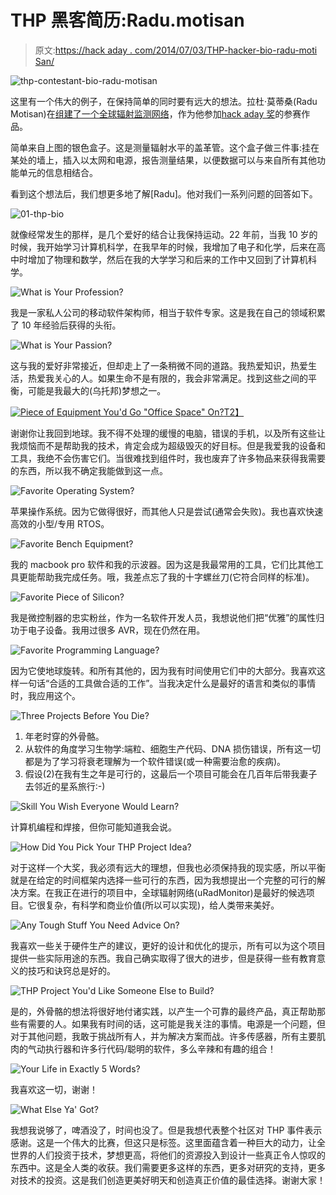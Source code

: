 # THP 黑客简历:Radu.motisan

> 原文:[https://hack aday . com/2014/07/03/THP-hacker-bio-radu-moti San/](https://hackaday.com/2014/07/03/thp-hacker-bio-radu-motisan/)

![thp-contestant-bio-radu-motisan](../Images/44333fac222fed1b1200329432c73a71.png)

这里有一个伟大的例子，在保持简单的同时要有远大的想法。拉杜·莫蒂桑(Radu Motisan)在[组建了一个全球辐射监测网络](http://hackaday.io/project/1662--Global-radiation-monitoring-network)，作为他参加[hack aday 奖](http://hackaday.io/prize)的参赛作品。

简单来自上图的银色盒子。这是测量辐射水平的盖革管。这个盒子做三件事:挂在某处的墙上，插入以太网和电源，报告测量结果，以便数据可以与来自所有其他功能单元的信息相结合。

看到这个想法后，我们想更多地了解[Radu]。他对我们一系列问题的回答如下。

![01-thp-bio](../Images/f98d04b6a30500e033d6ce65fda78e66.png)

就像经常发生的那样，是几个爱好的结合让我保持运动。22 年前，当我 10 岁的时候，我开始学习计算机科学，在我早年的时候，我增加了电子和化学，后来在高中时增加了物理和数学，然后在我的大学学习和后来的工作中又回到了计算机科学。

![What is Your Profession?](../Images/7d519d09ec35569d253274fb2c2ba882.png)

我是一家私人公司的移动软件架构师，相当于软件专家。这是我在自己的领域积累了 10 年经验后获得的头衔。

![What is Your Passion?](../Images/11ffd124c758fd971ec613289d6b2ec0.png)

这与我的爱好非常接近，但却走上了一条稍微不同的道路。我热爱知识，热爱生活，热爱我关心的人。如果生命不是有限的，我会非常满足。找到这些之间的平衡，可能是我最大的(乌托邦)梦想之一。

[![Piece of Equipment You'd Go "Office Space" On?](../Images/beed8031c66b1b36129fb6fad66640e7.png)T2】](http://youtu.be/PywI0BOxJpI)

谢谢你让我回到地球。我不得不处理的缓慢的电脑，错误的手机，以及所有这些让我烦恼而不是帮助我的技术，肯定会成为超级毁灭的好目标。但是我爱我的设备和工具，我绝不会伤害它们。当很难找到组件时，我也废弃了许多物品来获得我需要的东西，所以我不确定我能做到这一点。

![Favorite Operating System?](../Images/53eff9a751b4d436c509d53425ad7d3c.png)

苹果操作系统。因为它做得很好，而其他人只是尝试(通常会失败)。我也喜欢快速高效的小型/专用 RTOS。

![Favorite Bench Equipment?](../Images/347669a575f8202f749e335de2768824.png)

我的 macbook pro 软件和我的示波器。因为这是我最常用的工具，它们比其他工具更能帮助我完成任务。哦，我差点忘了我的十字螺丝刀(它符合同样的标准)。

![Favorite Piece of Silicon?](../Images/0f33874f1e19ca89f9399ff9230f14ee.png)

我是微控制器的忠实粉丝，作为一名软件开发人员，我想说他们把“优雅”的属性归功于电子设备。我用过很多 AVR，现在仍然在用。

![Favorite Programming Language?](../Images/a89ba60959f9c5486b0959d4a8b67acc.png)

因为它使地球旋转。和所有其他的，因为我有时间使用它们中的大部分。我喜欢这样一句话“合适的工具做合适的工作”。当我决定什么是最好的语言和类似的事情时，我应用这个。

![Three Projects Before You Die?](../Images/b339a3201e7339a50e916abe34b18571.png)

1.  年老时穿的外骨骼。
2.  从软件的角度学习生物学:端粒、细胞生产代码、DNA 损伤错误，所有这一切都是为了学习将衰老理解为一个软件错误(或一种需要治愈的疾病)。
3.  假设(2)在我有生之年是可行的，这最后一个项目可能会在几百年后带我妻子去邻近的星系旅行:-)

![Skill You Wish Everyone Would Learn?](../Images/24d831f915ad34628b574c0ab94da433.png)

计算机编程和焊接，但你可能知道我会说。

![How Did You Pick Your THP Project Idea?](../Images/f0028b43738ba4a212e4db9d3030585b.png)

对于这样一个大奖，我必须有远大的理想，但我也必须保持我的现实感，所以平衡就是在给定的时间框架内选择一些可行的东西，因为我想提出一个完整的可行的解决方案。在我正在进行的项目中，全球辐射网络(uRadMonitor)是最好的候选项目。它很复杂，有科学和商业价值(所以可以实现)，给人类带来美好。

![Any Tough Stuff You Need Advice On?](../Images/09055e043dfd1f1688abe9db66f93036.png)

我喜欢一些关于硬件生产的建议，更好的设计和优化的提示，所有可以为这个项目提供一些实际用途的东西。我自己确实取得了很大的进步，但是获得一些有教育意义的技巧和诀窍总是好的。

![THP Project You'd Like Someone Else to Build?](../Images/54307bc233e80fa34464ef716d70ab7b.png)

是的，外骨骼的想法将很好地付诸实践，以产生一个可靠的最终产品，真正帮助那些有需要的人。如果我有时间的话，这可能是我关注的事情。电源是一个问题，但对于其他问题，我敢于挑战所有人，并为解决方案而战。许多传感器，所有主要肌肉的气动执行器和许多行代码/聪明的软件，多么辛辣和有趣的组合！

![Your Life in Exactly 5 Words?](../Images/5b336a544fb1c118afbf1d7e2e3f639a.png)

我喜欢这一切，谢谢！

![What Else Ya' Got?](../Images/9c33be05b15d7e2391ecae452a405e6b.png)

我想我说够了，啤酒没了，时间也没了。但是我想代表整个社区对 THP 事件表示感谢。这是一个伟大的比赛，但这只是标签。这里面蕴含着一种巨大的动力，让全世界的人们投资于技术，梦想更高，将他们的资源投入到设计一些真正令人惊叹的东西中。这是全人类的收获。我们需要更多这样的东西，更多对研究的支持，更多对技术的投资。这是我们创造更美好明天和创造真正价值的最佳选择。谢谢大家！